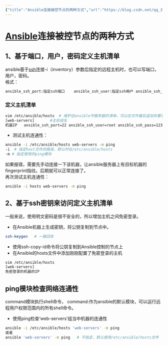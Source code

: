 ```yaml
---
{"title":"Ansible连接被控节点的两种方式","url":"https://blog.csdn.net/qq_37696855/article/details/123377012","clipped_at":"2022-09-20 11:57:14","tags":["无"],"dg-publish":true,"permalink":"/阅读库藏/Ansible连接被控节点的两种方式_1663646234/","dgPassFrontmatter":true}
---
```


# [Ansible](https://so.csdn.net/so/search?q=Ansible&spm=1001.2101.3001.7020)连接被控节点的两种方式

## 1、基于端口，用户，密码定义主机清单

ansible基于[ssh](https://so.csdn.net/so/search?q=ssh&spm=1001.2101.3001.7020)连接-i（inventory）参数后指定的远程主机时，也可以写端口，用户，密码。  
格式：

```bash
ansible_ssh_port:指定ssh端口    ansible_ssh_user:指定ssh用户 ansible_ssh_pass:  指定ssh用户登录时认证的密码（明文密码不安全） ansible_sudo_pass: 指定sudo时候的密码
```

### 定义主机清单

```bash
vim /etc/ansible/hosts  # 维护这ansible中服务器的清单。可以在文件最后追加你要添加的机器信息
[web-servers]		#主机组名
机器IP   ansible_ssh_port=22 ansible_ssh_user=root ansible_ssh_pass=123456
```

*   测试主机连通性：

```bash
ansible -i /etc/ansible/hosts web-servers -m ping
-i  # 指定host文件的路径，默认时在/etc/ansible/hosts
-m # 指定使用的ping模块
```

如果报错，需要先手动连接一下该机器，让ansible服务器上有目标机器的fingerprint指纹。后期就可以正常连接了。  
再次测试主机连通性：

```bash
ansible -i hosts web-servers -m ping
```

## 2、基于ssh密钥来访问定义主机清单

一般来说，使用明文密码是很不安全的，所以增加主机之间免密登录。

*   在Ansible机器上生成密钥，将公钥复制到节点中。

```bash
ssh-keygen   # 一路回车
```

*   使用ssh-copy-id命令将公钥复制到Ansible控制的节点上
*   在Ansible的hosts文件中添加刚刚配置了免密登录的主机

```bash
vim /etc/ansible/hosts
[web-servers]
免密登录的机器的IP
```

## ping模块检查网络连通性

command模块执行shell命令， command:作为ansible的默认模块，可以运行远程用户权限范围内的所有shell命令。

*   使用ping检查‘web-servers’组当中机器的连通性

```bash
ansible -i /etc/ansible/hosts 'web-servers' -m ping 
或者
ansible 'web-servers' -m ping   # 不指定，默认使用/etc/ansible/hosts文件
```